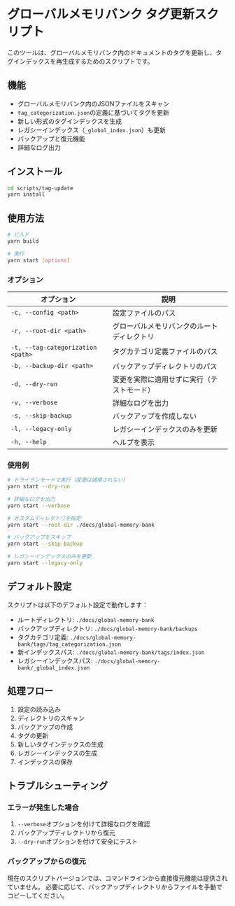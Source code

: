 # グローバルメモリバンク タグ更新スクリプト

このツールは、グローバルメモリバンク内のドキュメントのタグを更新し、タグインデックスを再生成するためのスクリプトです。

## 機能

- グローバルメモリバンク内のJSONファイルをスキャン
- `tag_categorization.json`の定義に基づいてタグを更新
- 新しい形式のタグインデックスを生成
- レガシーインデックス（`_global_index.json`）も更新
- バックアップと復元機能
- 詳細なログ出力

## インストール

```bash
cd scripts/tag-update
yarn install
```

## 使用方法

```bash
# ビルド
yarn build

# 実行
yarn start [options]
```

### オプション

| オプション | 説明 |
|------------|------|
| `-c, --config <path>` | 設定ファイルのパス |
| `-r, --root-dir <path>` | グローバルメモリバンクのルートディレクトリ |
| `-t, --tag-categorization <path>` | タグカテゴリ定義ファイルのパス |
| `-b, --backup-dir <path>` | バックアップディレクトリのパス |
| `-d, --dry-run` | 変更を実際に適用せずに実行（テストモード） |
| `-v, --verbose` | 詳細なログを出力 |
| `-s, --skip-backup` | バックアップを作成しない |
| `-l, --legacy-only` | レガシーインデックスのみを更新 |
| `-h, --help` | ヘルプを表示 |

### 使用例

```bash
# ドライランモードで実行（変更は適用されない）
yarn start --dry-run

# 詳細なログを出力
yarn start --verbose

# カスタムディレクトリを指定
yarn start --root-dir ./docs/global-memory-bank

# バックアップをスキップ
yarn start --skip-backup

# レガシーインデックスのみを更新
yarn start --legacy-only
```

## デフォルト設定

スクリプトは以下のデフォルト設定で動作します：

- ルートディレクトリ: `./docs/global-memory-bank`
- バックアップディレクトリ: `./docs/global-memory-bank/backups`
- タグカテゴリ定義: `./docs/global-memory-bank/tags/tag_categorization.json`
- 新インデックスパス: `./docs/global-memory-bank/tags/index.json`
- レガシーインデックスパス: `./docs/global-memory-bank/_global_index.json`

## 処理フロー

1. 設定の読み込み
2. ディレクトリのスキャン
3. バックアップの作成
4. タグの更新
5. 新しいタグインデックスの生成
6. レガシーインデックスの生成
7. インデックスの保存

## トラブルシューティング

### エラーが発生した場合

1. `--verbose`オプションを付けて詳細なログを確認
2. バックアップディレクトリから復元
3. `--dry-run`オプションを付けて安全にテスト

### バックアップからの復元

現在のスクリプトバージョンでは、コマンドラインから直接復元機能は提供されていません。
必要に応じて、バックアップディレクトリからファイルを手動でコピーしてください。
